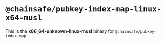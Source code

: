 # `@chainsafe/pubkey-index-map-linux-x64-musl`

This is the **x86_64-unknown-linux-musl** binary for `@chainsafe/pubkey-index-map`

